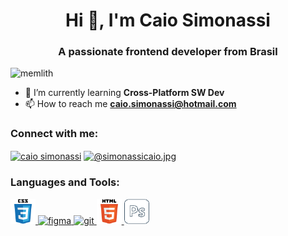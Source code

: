 <h1 align="center">Hi 👋, I'm Caio Simonassi</h1>
<h3 align="center">A passionate frontend developer from Brasil</h3>

<p align="left"> <img src="https://komarev.com/ghpvc/?username=memlith&label=Profile%20views&color=0e75b6&style=flat" alt="memlith" /> </p>

- 🌱 I’m currently learning **Cross-Platform SW Dev**
- 📫 How to reach me **caio.simonassi@hotmail.com**

<h3 align="left">Connect with me:</h3>
<p align="left">
<a href="https://linkedin.com/in/caio simonassi" target="blank"><img align="center" src="https://raw.githubusercontent.com/rahuldkjain/github-profile-readme-generator/master/src/images/icons/Social/linked-in-alt.svg" alt="caio simonassi" height="30" width="40" /></a>
<a href="https://instagram.com/@simonassicaio.jpg" target="blank"><img align="center" src="https://raw.githubusercontent.com/rahuldkjain/github-profile-readme-generator/master/src/images/icons/Social/instagram.svg" alt="@simonassicaio.jpg" height="30" width="40" /></a>
</p>

<h3 align="left">Languages and Tools:</h3>
<p align="left"> <a href="https://www.w3schools.com/css/" target="_blank" rel="noreferrer"> <img src="https://raw.githubusercontent.com/devicons/devicon/master/icons/css3/css3-original-wordmark.svg" alt="css3" width="40" height="40"/> </a> <a href="https://www.figma.com/" target="_blank" rel="noreferrer"> <img src="https://www.vectorlogo.zone/logos/figma/figma-icon.svg" alt="figma" width="40" height="40"/> </a> <a href="https://git-scm.com/" target="_blank" rel="noreferrer"> <img src="https://www.vectorlogo.zone/logos/git-scm/git-scm-icon.svg" alt="git" width="40" height="40"/> </a> <a href="https://www.w3.org/html/" target="_blank" rel="noreferrer"> <img src="https://raw.githubusercontent.com/devicons/devicon/master/icons/html5/html5-original-wordmark.svg" alt="html5" width="40" height="40"/> </a> <a href="https://www.photoshop.com/en" target="_blank" rel="noreferrer"> <img src="https://raw.githubusercontent.com/devicons/devicon/master/icons/photoshop/photoshop-line.svg" alt="photoshop" width="40" height="40"/> </a> </p>

